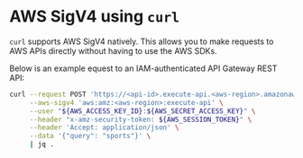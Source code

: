 # AWS SigV4 using `curl`

`curl` supports AWS SigV4 natively. This allows you to make requests to AWS APIs directly without having to use the AWS SDKs.

Below is an example equest to an IAM-authenticated API Gateway REST API:

```bash
curl --request POST 'https://<api-id>.execute-api.<aws-region>.amazonaws.com/prod/search' \
     --aws-sigv4 'aws:amz:<aws-region>:execute-api' \
     --user "${AWS_ACCESS_KEY_ID}:${AWS_SECRET_ACCESS_KEY}" \
     --header "x-amz-security-token: ${AWS_SESSION_TOKEN}" \
     --header 'Accept: application/json' \
     --data '{"query": "sports"}' \
     | jq .
```
